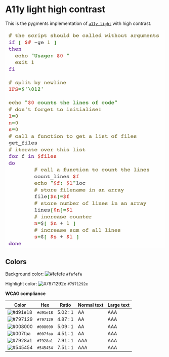 # A11y light high contrast

This is the pygments implementation of [`a11y light`](https://github.com/ericwbailey/a11y-syntax-highlighting) with high contrast.

![Screenshot of the light accessibility theme in a bash script](./images/a11y-high-contrast-light.png)

## Colors

Background color: ![#fefefe](https://via.placeholder.com/20/fefefe/fefefe.png) `#fefefe`

Highlight color: ![#7971292e](https://via.placeholder.com/20/7971292e/7971292e.png) `#7971292e`

**WCAG compliance**

| Color | Hex | Ratio | Normal text | Large text |
| ----- | --- | ----- | ----------- | ---------- |
| ![#d91e18](https://via.placeholder.com/20/d91e18/d91e18.png) | `#d91e18` | 5.02 : 1 | AA | AAA |
| ![#797129](https://via.placeholder.com/20/797129/797129.png) | `#797129` | 4.87 : 1 | AA | AAA |
| ![#008000](https://via.placeholder.com/20/008000/008000.png) | `#008000` | 5.09 : 1 | AA | AAA |
| ![#007faa](https://via.placeholder.com/20/007faa/007faa.png) | `#007faa` | 4.51 : 1 | AA | AAA |
| ![#7928a1](https://via.placeholder.com/20/7928a1/7928a1.png) | `#7928a1` | 7.91 : 1 | AAA | AAA |
| ![#545454](https://via.placeholder.com/20/545454/545454.png) | `#545454` | 7.51 : 1 | AAA | AAA |
